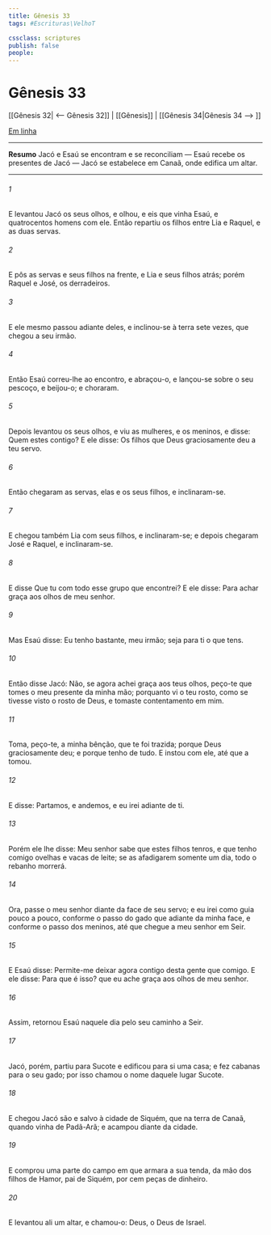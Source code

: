 ```yaml
---
title: Gênesis 33
tags: #Escrituras\VelhoT

cssclass: scriptures
publish: false
people:
---
```


# Gênesis 33
[[Gênesis 32| <-- Gênesis 32]] | [[Gênesis]] | [[Gênesis 34|Gênesis 34 --> ]]

[Em linha](https://churchofjesuschrist.org/study/scriptures/ot/gen/33?lang=por)

---
__Resumo__
Jacó e Esaú se encontram e se reconciliam — Esaú recebe os presentes de Jacó — Jacó se estabelece em Canaã, onde edifica um altar.

---
###### 1 
E levantou Jacó os seus olhos, e olhou, e eis que vinha Esaú, e quatrocentos homens com ele. Então repartiu os filhos entre Lia e Raquel, e as duas servas.

###### 2 
E pôs as servas e seus filhos na frente, e Lia e seus filhos atrás; porém Raquel e José, os derradeiros.

###### 3 
E ele mesmo passou adiante deles, e inclinou-se à terra sete vezes,  que chegou a seu irmão.

###### 4 
Então Esaú correu-lhe ao encontro, e abraçou-o, e lançou-se sobre o seu pescoço, e beijou-o; e choraram.

###### 5 
Depois levantou os seus olhos, e viu as mulheres, e os meninos, e disse: Quem  estes contigo? E ele disse: Os filhos que Deus graciosamente deu a teu servo.

###### 6 
Então chegaram as servas, elas e os seus filhos, e inclinaram-se.

###### 7 
E chegou também Lia com seus filhos, e inclinaram-se; e depois chegaram José e Raquel, e inclinaram-se.

###### 8 
E disse  Que  tu com todo esse grupo que encontrei? E ele disse: Para achar graça aos olhos de meu senhor.

###### 9 
Mas Esaú disse: Eu tenho bastante, meu irmão; seja para ti o que tens.

###### 10 
Então disse Jacó: Não, se agora achei graça aos teus olhos, peço-te que tomes o meu presente da minha mão; porquanto vi o teu rosto, como se tivesse visto o rosto de Deus, e tomaste contentamento em mim.

###### 11 
Toma, peço-te, a minha bênção, que te foi trazida; porque Deus graciosamente  deu; e porque tenho de tudo. E instou com ele, até que a tomou.

###### 12 
E disse: Partamos, e andemos, e eu irei adiante de ti.

###### 13 
Porém ele lhe disse: Meu senhor sabe que estes filhos  tenros, e que tenho comigo ovelhas e vacas de leite; se as afadigarem somente um dia, todo o rebanho morrerá.

###### 14 
Ora, passe o meu senhor diante da face de seu servo; e eu irei como guia pouco a pouco, conforme o passo do gado que  adiante da minha face, e conforme o passo dos meninos, até que chegue a meu senhor em Seir.

###### 15 
E Esaú disse: Permite-me deixar agora contigo  desta gente que  comigo. E ele disse: Para que é isso?  que eu ache graça aos olhos de meu senhor.

###### 16 
Assim, retornou Esaú naquele dia pelo seu caminho a Seir.

###### 17 
Jacó, porém, partiu para Sucote e edificou para si uma casa; e fez cabanas para o seu gado; por isso chamou o nome daquele lugar Sucote.

###### 18 
E chegou Jacó são e salvo à cidade de Siquém, que  na terra de Canaã, quando vinha de Padã-Arã; e acampou diante da cidade.

###### 19 
E comprou uma parte do campo em que armara a sua tenda, da mão dos filhos de Hamor, pai de Siquém, por cem peças de dinheiro.

###### 20 
E levantou ali um altar, e chamou-o: Deus, o Deus de Israel.

